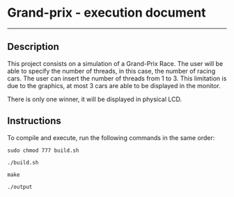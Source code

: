 # Grand-prix - execution document
------------------------
## Description

This project consists on a simulation of a Grand-Prix Race. 
The user will be able to specify the number of threads, in this case, the number of racing cars. 
The user can insert the number of threads from 1 to 3. This limitation is due to the graphics, at most 3 cars are able to be displayed in the monitor.


There is only one winner, it will be displayed in physical LCD. 

## Instructions

To compile and execute, run the following commands in the same order: 

    sudo chmod 777 build.sh
    
    ./build.sh

    make

    ./output
